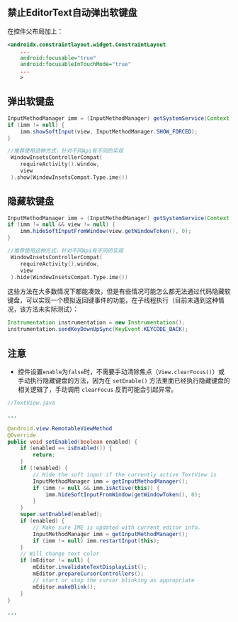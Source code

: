 ## 禁止EditorText自动弹出软键盘
在控件父布局加上：
```xml
<androidx.constraintlayout.widget.ConstraintLayout
    ...
    android:focusable="true"
    android:focusableInTouchMode="true"
    ...
    >
```

## 弹出软键盘
```java
InputMethodManager imm = (InputMethodManager) getSystemService(Context.INPUT_METHOD_SERVICE);
if (imm != null) {
    imm.showSoftInput(view, InputMethodManager.SHOW_FORCED);
}
```
```kotlin
//推荐使用这种方式，针对不同Api有不同的实现
 WindowInsetsControllerCompat(
    requireActivity().window,
    view
 ).show(WindowInsetsCompat.Type.ime())
```

## 隐藏软键盘

```java
InputMethodManager imm = (InputMethodManager) getSystemService(Context.INPUT_METHOD_SERVICE);
if (imm != null && view != null) {
    imm.hideSoftInputFromWindow(view.getWindowToken(), 0);
}
```
```kotlin
//推荐使用这种方式，针对不同Api有不同的实现
 WindowInsetsControllerCompat(
    requireActivity().window,
    view
 ).hide(WindowInsetsCompat.Type.ime())
```
这些方法在大多数情况下都能凑效，但是有些情况可能怎么都无法通过代码隐藏软键盘，可以实现一个模拟返回键事件的功能，在子线程执行（目前未遇到这种情况，该方法未实际测试）：

```java
Instrumentation instrumentation = new Instrumentation();
instrumentation.sendKeyDownUpSync(KeyEvent.KEYCODE_BACK);
```


## 注意

- 控件设置`enable`为`false`时，不需要手动清除焦点（`View.clearFocus()`）或手动执行隐藏键盘的方法，因为在 `setEnable()` 方法里面已经执行隐藏键盘的相关逻辑了，手动调用 `clearFocus` 反而可能会引起异常。

```java
//TextView.java

...

@android.view.RemotableViewMethod
@Override
public void setEnabled(boolean enabled) {
    if (enabled == isEnabled()) {
        return;
    }
    if (!enabled) {
        // Hide the soft input if the currently active TextView is 
        InputMethodManager imm = getInputMethodManager();
        if (imm != null && imm.isActive(this)) {
            imm.hideSoftInputFromWindow(getWindowToken(), 0);
        }
    }
    super.setEnabled(enabled);
    if (enabled) {
        // Make sure IME is updated with current editor info.
        InputMethodManager imm = getInputMethodManager();
        if (imm != null) imm.restartInput(this);
    }
    // Will change text color
    if (mEditor != null) {
        mEditor.invalidateTextDisplayList();
        mEditor.prepareCursorControllers();
        // start or stop the cursor blinking as appropriate
        mEditor.makeBlink();
    }
}

...
```
